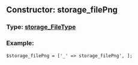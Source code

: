 ## Constructor: storage\_filePng  



### Type: [storage\_FileType](../types/storage\_FileType.md)

### Example:


```
$storage_filePng = ['_' => storage_filePng', ];
```